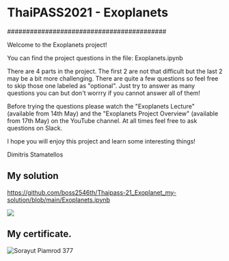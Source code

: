 
# ThaiPASS2021 - Exoplanets

##########################################

Welcome to the Exoplanets project!

You can find the project questions in the file: Exoplanets.ipynb

There are 4 parts in the project. The first 2 are not that difficult but the last 2 may be a bit more challenging. There are quite a few questions so feel free to skip those one labeled as "optional". Just try to answer as many questions you can but don't worrry if you cannot answer all of them! 

Before trying the questions please watch the "Exoplanets Lecture" (available from 14th May) and the "Exoplanets Project Overview" (available from 17th May) on the YouTube channel. At all times feel free to ask questions on Slack. 

I hope you will enjoy this project and learn some interesting things!

Dimitris Stamatellos



## My solution
https://github.com/boss2546th/Thaipass-21_Exoplanet_my-solution/blob/main/Exoplanets.ipynb

<a href="https://github.com/boss2546th/Thaipass-21_Exoplanet_my-solution/blob/main/Exoplanets.ipynb">
  <img src="https://user-images.githubusercontent.com/61747927/133024148-7f8fe93b-1cde-4270-8f7c-f0424870cf55.jpg" />
</a>


## My certificate.
![Sorayut Piamrod 377](https://user-images.githubusercontent.com/61747927/133024148-7f8fe93b-1cde-4270-8f7c-f0424870cf55.jpg)
